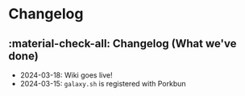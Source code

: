# Changelog

## :material-check-all: Changelog (What we've done)
- 2024-03-18: Wiki goes live!
- 2024-03-15: `galaxy.sh` is registered with Porkbun

